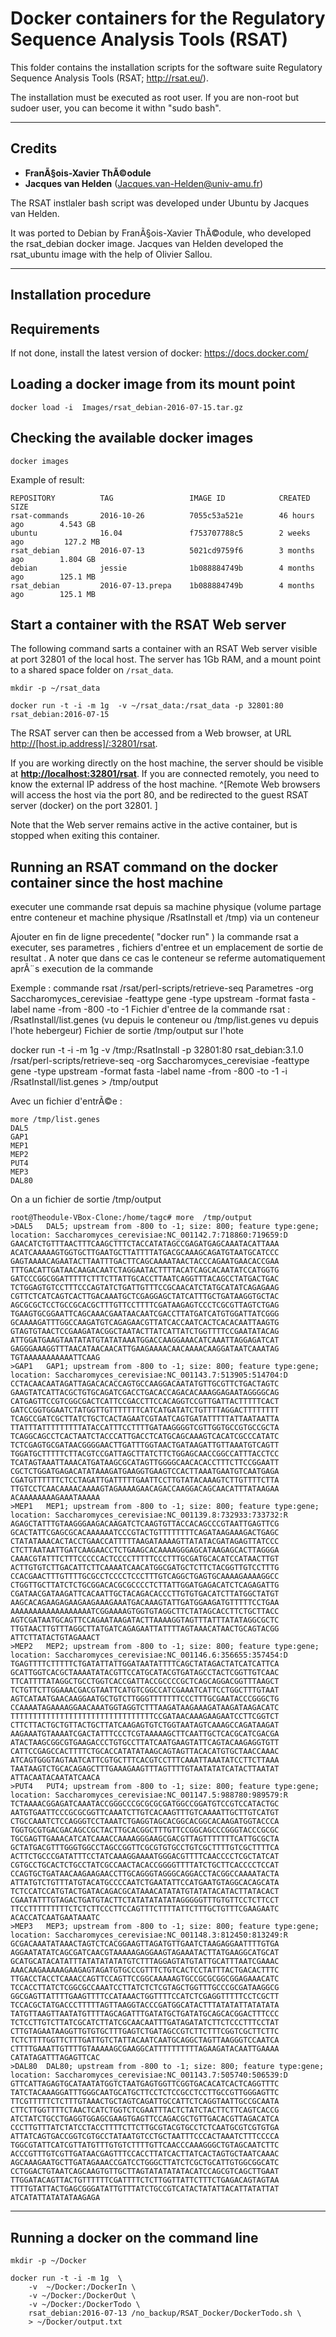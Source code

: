# Docker containers for the Regulatory Sequence Analysis Tools (RSAT)


This folder contains the installation scripts for the software suite
Regulatory Sequence Analysis Tools (RSAT; http://rsat.eu/).

The installation must be executed as root user. If you are non-root
but sudoer user, you can become it withn "sudo bash".



********************************************************************************
## Credits

- **FranÃ§ois-Xavier ThÃ©odule**
- **Jacques van Helden** (<Jacques.van-Helden@univ-amu.fr>)

The RSAT instlaler bash script was developed under Ubuntu by Jacques
van Helden.

It was ported to Debian by FranÃ§ois-Xavier ThÃ©odule, who developed the
rsat\_debian docker image. Jacques van Helden developed the
rsat\_ubuntu image with the help of Olivier Sallou.


****************************************************************
## Installation procedure

## Requirements

If not done, install the latest version of docker: <https://docs.docker.com/>

## Loading a docker image from its mount point


```
docker load -i  Images/rsat_debian-2016-07-15.tar.gz

```

## Checking the available docker images

```
docker images
```

Example of result: 

```
REPOSITORY          TAG                 IMAGE ID            CREATED             SIZE
rsat-commands       2016-10-26          7055c53a521e        46 hours ago        4.543 GB
ubuntu              16.04               f753707788c5        2 weeks ago         127.2 MB
rsat_debian         2016-07-13          5021cd9759f6        3 months ago        1.804 GB
debian              jessie              1b088884749b        4 months ago        125.1 MB
rsat_debian         2016-07-13.prepa    1b088884749b        4 months ago        125.1 MB

```

## Start a container with the RSAT Web server

The following command sarts a container with an RSAT Web server visible at port 32801 of the local host.
The server has 1Gb RAM, and a mount point to a shared space folder on `/rsat_data`.


```
mkdir -p ~/rsat_data

docker run -t -i -m 1g  -v ~/rsat_data:/rsat_data -p 32801:80 rsat_debian:2016-07-15
```

The RSAT server can then be accessed from a Web browser, at URL <http://[host.ip.address]/:32801/rsat>.

If you are working directly on the host machine, the server should be
visible at **<http://localhost:32801/rsat>**. If you are connected
remotely, you need to know the external IP address of the host
machine. ^[Remote Web browsers will access the host via the port 80, and be redirected to the guest RSAT server (docker) on the port 32801. ]

Note that the Web server remains active in the active container, but is stopped when exiting this container.

## Running an RSAT command on the docker container since the host machine

executer une commande rsat depuis sa machine physique (volume partage entre conteneur et machine physique /RsatInstall et /tmp) via un conteneur

Ajouter en fin de ligne precedente( "docker run" ) la commande rsat a executer, ses parametres , fichiers d'entree et un emplacement de sortie de resultat .
A noter que dans ce cas le conteneur se referme automatiquement aprÃ¨s execution de la commande

Exemple : commande rsat /rsat/perl-scripts/retrieve-seq
Parametres -org Saccharomyces_cerevisiae -feattype gene -type upstream -format fasta -label name -from -800 -to -1
Fichier d'entree de la commande rsat :  /RsatInstall/list.genes (vu depuis le conteneur ou  /tmp/list.genes vu depuis l'hote hebergeur)
Fichier de sortie /tmp/output sur l'hote

docker run -t -i -m 1g  -v /tmp:/RsatInstall -p 32801:80 rsat_debian:3.1.0 /rsat/perl-scripts/retrieve-seq  -org Saccharomyces_cerevisiae -feattype gene -type upstream -format fasta -label name -from -800 -to -1 -i /RsatInstall/list.genes > /tmp/output

Avec un fichier d'entrÃ©e :
```
more /tmp/list.genes 
DAL5
GAP1
MEP1
MEP2
PUT4
MEP3
DAL80
```

On a un fichier de sortie  /tmp/output

```
root@Theodule-VBox-Clone:/home/tagc# more  /tmp/output
>DAL5   DAL5; upstream from -800 to -1; size: 800; feature type:gene; location: Saccharomyces_cerevisiae:NC_001142.7:718860:719659:D
GAACATCTGTTTAACTTTCAAGCTTTCTACCATATAGCCGAGATGAGCAAATACATTAAA
ACATCAAAAAGTGGTGCTTGAATGCTTATTTTATGACGCAAAGCAGATGTAATGCATCCC
GAGTAAAACAGAATACTTAATTTGACTTCAGCAAAATAACTACCCAGAATGAACACCGAA
TTTGACATTGATAACAAGACAATCTAGGAATACTTTTACATCAGCACAATATCCATGGTG
GATCCCGGCGGATTTTTCTTTCTTATTGCACCTTAATCAGGTTTACAGCCTATGACTGAC
TCTGGAGTGTCCTTTCCCAGTATCTGATTGTTTCCGCAACATCTATGCATATCAGAGAAG
CGTTCTCATCAGTCACTTGACAAATGCTCGAGGAGCTATCATTTGCTGATAAGGTGCTAC
AGCGCGCTCCTGCCGCACGCTTTGTTCCTTTTCGATAAGAGTCCCTCGCGTTAGTCTGAG
TGAAGTGCGGAATTCAGCAAACGAATAACAATCGACCTTATGATCATGTGGATTATCGGG
GCAAAAGATTTGGCCAAGATGTCAGAGAACGTTATCACCAATCACTCACACAATTAAGTG
GTAGTGTAACTCCGAAGATACGGCTAATACTTATCATTATCTGGTTTTCCGAATATACAG
ATTGGATGAAGTAATATATGTATATAAATGGACCAAGGAAACATCAAATTAGGAGATCAT
GAGGGAAAGGTTTAACATAACAACATTGAAGAAAACAACAAAACAAGGATAATCAAATAG
TGTAAAAAAAAAAATTCAAG
>GAP1   GAP1; upstream from -800 to -1; size: 800; feature type:gene; location: Saccharomyces_cerevisiae:NC_001143.7:513905:514704:D
CCTACAACAATAGATTAGACACACCAGTGCCAAGGACAATATGTTGCGTTCTGACTAGTC
GAAGTATCATTACGCTGTGCAGATCGACCTGACACCAGACACAAAGGAGAATAGGGGCAG
CATGAGTTCCGTCGGCGACTCATTCCGACCTTCCACAGGTCCGTTGATTACTTTTTCACT
GATCCGGTGGAATCTATGGTTGTTTTTTTCATCATGATATCTGTTTTAGGACTTTTTTTT
TCAGCCGATCGCTTATCTGCTCACTAGAATCGTAATCAGTGATATTTTTATTAATAATTA
TTATTTATTTTTTTTTATACCATTTCCTTTTGATAAGGGGTCGTTGGTGCCGTGCCGCTA
TCAGGCAGCCTCACTAATCTACCCATTGACCTCATGCAGCAAAGTCACATCGCCCATATC
TCTCGAGTGCGATAACGGGGAACTTGATTTGGTAACTGATAAGATTGTTAAATGTCAGTT
TGGATGCTTTTTCTTACGTCCGATTAGCTTATCTTCTGGAGCAACCGGCCATTTACCTCC
TCATAGTAAATTAAACATGATAAGCGCATAGTTGGGGCAACACACCTTTCTTCCGGAATT
CGCTCTGGATGAGACATATAAAGATGAAGGTGAAGTCCACTTAAATGAATGTCAATGAGA
CGATGTTTTTTCTCCTAGATTGATTTTTGAATTCCTTGTATACAAAGTCTTGTTTTCTTA
TTGTCCTCAACAAAACAAAAGTAGAAAAGAACAGACCAAGGACAGCAACATTTATAAGAA
ACAAAAAAAAGAAATAAAAA
>MEP1   MEP1; upstream from -800 to -1; size: 800; feature type:gene; location: Saccharomyces_cerevisiae:NC_001139.8:732933:733732:R
AGAGCTATTTGTAAGGGAAGACAAGATCTCAAGTGTTACCACAGCCCGTAATTGAGTTCG
GCACTATTCGAGCGCACAAAAAATCCCGTACTGTTTTTTTTCAGATAAGAAAGACTGAGC
CTATATAAACACTACCTGAACCATTTTTAAGATAAAAGTTATATACGATAGAGTTATCCC
CTCTTAATAATTGATCAAGAACCTCTGAAGCACAAAAGGGAGCATAAGAGCACTTAGGGA
CAAACGTATTTCTTTCCCCCACTCCCCTTTTTCCCTTTGCGATGCACATCCATAACTTGT
ACTTGTGTCTTGACATTCTTCAAAATCAACATGGCGATGCTCTTCTACGGTTGTCCTTTG
CCACGAACTTTGTTTTGCGCCTCCCCTCCCTTTGTCAGGCTGAGTGCAAAAGAAAAGGCC
CTGGTTGCTTATCTCTGCGGACACGCGCCCCTCTTATTGGATGAGACATCTCAGAGATTG
CGATAACGATAAGATTCACAATTGCTACAGACACCCTTGTGTGACATCTTATGGCTATGT
AAGCACAGAAGAGAAGAAGAAAGAAATGACAAAGTATTGATGGAAGATGTTTTTCCTGAA
AAAAAAAAAAAAAAAAAATCGGAAAAGTGGTGTAGGCTTCTATAGCACCTTCTGCTTACC
AGTCGATAATGCAGTTCCAGAATAAGATACTTAAAAGGTAGTTTATTTATATAGGCGCTC
TTGTAACTTGTTTAGGCTTATGATCAGAGAATTATTTTAGTAAACATAACTGCAGTACGG
ATTCTTATACTGTAGAAACT
>MEP2   MEP2; upstream from -800 to -1; size: 800; feature type:gene; location: Saccharomyces_cerevisiae:NC_001146.6:356655:357454:D
TGAGTTTTCTTTTTCTGATATTATTGGATAATATTTTCAGCTATAGACTATCATCATTCA
GCATTGGTCACGCTAAAATATACGTTCCATGCATACGTGATAGCCTACTCGGTTGTCAAC
TTCATTTTATAGGCTGCCTGGTCACCGATTACCGCCCCGCTCAGCAGGACGGTTTAAGCT
TCTGTTCTTGGAAACGACGTAATTCATGTCGGCCATCGAAATCATTCCTGGCTTTGTAAT
AGTCATAATGAACAAGGAATGCTGTCTTGGGTTTTTTTCCCTTTGCGAATACCCGGGCTG
CCAAAATAGAAAAGGAACAAATGGTAGGTCTTTAAGATAAGAAAGATAAGATAAGACATC
TTTTTTTTTTTTTTTTTTTTTTTTTTTTTTTTCCGATAACAAAGAAGAATCCTTCGGTCT
CTTCTTACTGCTGTTACTGCTTATCAAGAGTGTCTGGTAATAGTCAAAGCCAGATAAGAT
AAGAAATGTAAAATCGACTATTTCCCTCGTAAAAAGCTTCAATTGCTCACGCATCGACGA
ATACTAAGCGGCGTGAAGACCCTGTGCCTTATCAATGAAGTATTCAGTACAAGAGGTGTT
CATTCCGAGCCACTTTTCTGCACCATATATAAGCAGTAGTTACACATGTGCTAACCAAAC
ATCAGTGGGTAGTAATCATTCGTGCTTTCACGTCCTTTCAAATTAAATATCCTTCTTAAA
TAATAAGTCTGCACAGAGCTTTGAAAGAAGTTTAGTTTTGTAATATATCATACTTAATAT
ATTACAATACAATATCAACA
>PUT4   PUT4; upstream from -800 to -1; size: 800; feature type:gene; location: Saccharomyces_cerevisiae:NC_001147.5:988780:989579:R
TCTAAAACGGAGATCAAATACCGGGCCCGCGCGCGATGGCCGGATGTCCGTCCATACTGC
AATGTGAATTCCCGCGCGGTTCAAATCTTGTCACAAGTTTGTCAAAATTGCTTGTCATGT
CTGCCAAATCTCCAGGGTCCTAAATCTGAGGTAGCACGGCACGGCACAAGATGGTACCCA
TGGTGCGTGACGACAGCCGCTACTTGCACGGCTTTGTTCCGGCAGCCCGGGTACCCGCGC
TGCGAGTTGAAACATCATCAAACCAAAAGGGAAGCGACGTTAGTTTTTTTCATTGCGCTA
GCTATGACGTTTGGGTGGCCTAGCCGGTTCGCGTGTGCCTGTCGCTTTTGTCGCTTTTCA
ACTTCTGCCCGATATTTCCTATCAAAGGAAAATGGGACGTTTTCAACCCCTCGCTATCAT
CGTGCCTGCACTCTGCCTATCGCCAACTACACCGGGGTTTTATCTGCTTCACCCCTCCAT
CCAGTGCTGATAACAAGAAGAACCTTGCAGGGTAGGGCAGGACCTACGGCCAAAATACTA
ATTATGTCTGTTTATGTACATGCCCCAATCTGAATATTCCATGAATGTAGGCACAGCATA
TCTCCATCCATGTACTGATACAGACGCATAAACATATATGTATATACATACTTATACACT
CGAATATTTGTAGACTGATGTACTTCTATATATATATAGGGGGTTTGTGTTCCTCTTCCT
TTCCTTTTTTTTTCTCTCTTCCCTTCCAGTTTCTTTTATTCTTTGCTGTTTCGAAGAATC
ACACCATCAATGAATAAATC
>MEP3   MEP3; upstream from -800 to -1; size: 800; feature type:gene; location: Saccharomyces_cerevisiae:NC_001148.3:812450:813249:R
GCGACAAATATAAACTAGTCTCACGGAAGTTAGATGTTGAATCTAAGAGGAATTTTGTGA
AGGAATATATCAGCGATCAACGTAAAAAGAGGAAGTAGAAATACTTATGAAGGCATGCAT
GCATGCATACATATTTATATATATATGTCTTTAGGAGTATGTATTGCATTTAATCGAAAC
AAACAAGAAAAAGAAGAGTAGATGTGCCCGTTTCTGTCACTCCTATTTACTGACACTTTC
TTGACCTACCTCAAACCAGTTCCAGTTCCGGCAAAAAGTGCCGCGCGGCGGAGAAACATC
TCCACCTTATCTCGGCGCCAAATCCTTATCTCTCGTAGCTGGTTTGCCCGCGATAAGGCG
GGCGAGTTATTTTGAAGTTTTCCATAAACTGGTTTTCCATCTCGAGGTTTTTCCTCGCTT
TCCACGCTATGACCCTTTTTAGTTAAGGTACCCGATGGCATACTTTATATATTATATATA
TATGTTAAGTTAATATGTTTTAGCAGATTTGATATGCTGATATGCAGCACGGACTTTCCC
TCTCCTTGTCTTATCGCATCTTATCGCAACAATTTGATAGATATCTTCTCCCTTTCCTAT
CTTGTAGAATAAGGTTGTGTGCTTTGAGTCTGATAGCCGTCTTCTTTCGGTCGCTTCTTC
TCTCTTTTGGTTCTTTGATTGTCTATTACAATCAATGCAGGCTAGTTAAGGGTCCAATCA
CTTTTGAAATTGTTTTGTAAAAAGCGAAGGCATTTTTTTTTTAGAAGATACAATTGAAAA
CATATAGATTTAGAGTTCAC
>DAL80  DAL80; upstream from -800 to -1; size: 800; feature type:gene; location: Saccharomyces_cerevisiae:NC_001143.7:505740:506539:D
GTTCATTAGAGTGCATAATATGGTCTAATGAGTGGTTCGGTGACACATCACTCAGGTTTC
TATCTACAAAGGATTTGGGCAATGCATGCTTCCTCTCCGCCTCCTTGCCGTTGGGAGTTC
TTCGTTTTTCTCTTTGTAAACTGCTAGTCAGATTGCCATTCTCAGGTAATTGCCGCAATA
CTTCTTGGTTTTCTAACTCATCTGGTCTCGAATTTACTCTATCTACTTCTTCAGTCACCG
ATCTATCTGCCTGAGGTGGAGCGAAGTGAGTTCCAGACGCTGTTGACACGTTAGACATCA
CCCTTGTTTATCTATCCTACCTTTTCTTCTTGCGTACGTGCCTCTCAATGCGTCGTGTGA
ATTATCAGTGACCGGTCGTGCCTATAATGTCCTGCTAATTTCCCACTAAATCTTTCCCCA
TGGCGTATTCATCGTTATGTTTGTGTCTTTTGTTCAACCCAAAGGGCTGTAGCAATCTTC
ACCCGTTTGTCGTTGATAACGAGTTTCCACCTTATCACTTATCACTAGTGCTAATCAAAC
AGCAAAGAATGCTTGATAGAAACCGATCCTGGGCTTATCTCGCTGCATTGTGGCGGCATC
CCTGGACTGTAATCAGCAAGTGTTGCTTAGTATATATATACATCCAGCGTCAGCTTGAAT
TTGGATACAGTTACTGTTTTTTCGATTTTCTCTTGGTTATTCTTTCTGAGACAGTAGTAA
TTTTGTATTACTGAGCGGGATATTGTTTATCTGCCGTCATACTATATTACATTATATTAT
ATCATATTATATATAAGAGA
```

 

********************************************************************************

## Running a docker on the command line



```
mkdir -p ~/Docker

docker run -t -i -m 1g  \
	-v  ~/Docker:/DockerIn \
	-v ~/Docker:/DockerOut \
	-v ~/Docker:/DockerTodo \
	rsat_debian:2016-07-13 /no_backup/RSAT_Docker/DockerTodo.sh \
	> ~/Docker/output.txt
```

